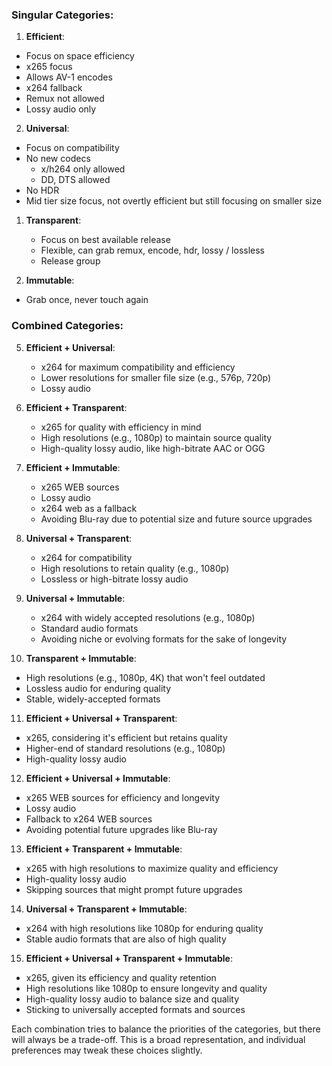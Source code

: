 ### Singular Categories:

1. **Efficient**:
- Focus on space efficiency
- x265 focus
- Allows AV-1 encodes
- x264 fallback
- Remux not allowed
- Lossy audio only

2. **Universal**:
- Focus on compatibility
- No new codecs
	- x/h264 only allowed
	- DD, DTS allowed
- No HDR
- Mid tier size focus, not overtly efficient but still focusing on smaller size

1. **Transparent**:
   - Focus on best available release
   - Flexible, can grab remux, encode, hdr, lossy / lossless
   - Release group

2. **Immutable**:
- Grab once, never touch again

### Combined Categories:

5. **Efficient + Universal**:
   - x264 for maximum compatibility and efficiency
   - Lower resolutions for smaller file size (e.g., 576p, 720p)
   - Lossy audio

6. **Efficient + Transparent**:
   - x265 for quality with efficiency in mind
   - High resolutions (e.g., 1080p) to maintain source quality
   - High-quality lossy audio, like high-bitrate AAC or OGG

7. **Efficient + Immutable**:
   - x265 WEB sources
   - Lossy audio
   - x264 web as a fallback
   - Avoiding Blu-ray due to potential size and future source upgrades

8. **Universal + Transparent**:
   - x264 for compatibility
   - High resolutions to retain quality (e.g., 1080p)
   - Lossless or high-bitrate lossy audio

9. **Universal + Immutable**:
   - x264 with widely accepted resolutions (e.g., 1080p)
   - Standard audio formats
   - Avoiding niche or evolving formats for the sake of longevity

10. **Transparent + Immutable**:
   - High resolutions (e.g., 1080p, 4K) that won't feel outdated
   - Lossless audio for enduring quality
   - Stable, widely-accepted formats

11. **Efficient + Universal + Transparent**:
   - x265, considering it's efficient but retains quality
   - Higher-end of standard resolutions (e.g., 1080p)
   - High-quality lossy audio

12. **Efficient + Universal + Immutable**:
   - x265 WEB sources for efficiency and longevity
   - Lossy audio
   - Fallback to x264 WEB sources
   - Avoiding potential future upgrades like Blu-ray

13. **Efficient + Transparent + Immutable**:
   - x265 with high resolutions to maximize quality and efficiency
   - High-quality lossy audio
   - Skipping sources that might prompt future upgrades

14. **Universal + Transparent + Immutable**:
   - x264 with high resolutions like 1080p for enduring quality
   - Stable audio formats that are also of high quality

15. **Efficient + Universal + Transparent + Immutable**:
   - x265, given its efficiency and quality retention
   - High resolutions like 1080p to ensure longevity and quality
   - High-quality lossy audio to balance size and quality
   - Sticking to universally accepted formats and sources

Each combination tries to balance the priorities of the categories, but there will always be a trade-off. This is a broad representation, and individual preferences may tweak these choices slightly.